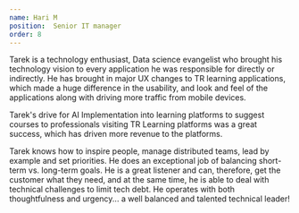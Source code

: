 ```yaml
---
name: Hari M 
position:  Senior IT manager
order: 8 
---
```


Tarek is a technology enthusiast, Data science evangelist who brought his technology vision to every application he was responsible for directly or indirectly. He has brought in major UX changes to TR learning applications, which made a huge difference in the usability, and look and feel of the applications along with driving more traffic from mobile devices.

Tarek's drive for AI Implementation into learning platforms to suggest courses to professionals visiting TR Learning platforms was a great success, which has driven more revenue to the platforms.

Tarek knows how to inspire people, manage distributed teams, lead by example and set priorities. He does an exceptional job of balancing short-term vs. long-term goals. He is a great listener and can, therefore, get the customer what they need, and at the same time, he is able to deal with technical challenges to limit tech debt. He operates with both thoughtfulness and urgency... a well balanced and talented technical leader!